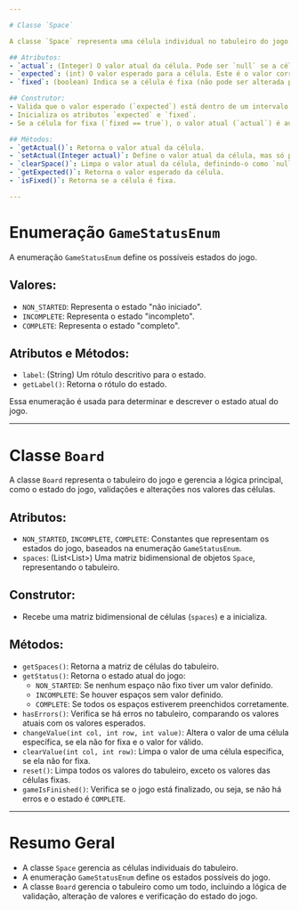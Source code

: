 ```yaml
---

# Classe `Space`

A classe `Space` representa uma célula individual no tabuleiro do jogo. Cada célula pode conter um valor atual, um valor esperado e uma indicação de se é fixa ou não.

## Atributos:
- `actual`: (Integer) O valor atual da célula. Pode ser `null` se a célula estiver vazia.
- `expected`: (int) O valor esperado para a célula. Este é o valor correto que deve ser preenchido.
- `fixed`: (boolean) Indica se a célula é fixa (não pode ser alterada pelo jogador).

## Construtor:
- Valida que o valor esperado (`expected`) está dentro de um intervalo válido (1 a 9).
- Inicializa os atributos `expected` e `fixed`.
- Se a célula for fixa (`fixed == true`), o valor atual (`actual`) é automaticamente definido como o valor esperado (`expected`).

## Métodos:
- `getActual()`: Retorna o valor atual da célula.
- `setActual(Integer actual)`: Define o valor atual da célula, mas só permite a alteração se a célula não for fixa.
- `clearSpace()`: Limpa o valor atual da célula, definindo-o como `null`.
- `getExpected()`: Retorna o valor esperado da célula.
- `isFixed()`: Retorna se a célula é fixa.

---
```


# Enumeração `GameStatusEnum`

A enumeração `GameStatusEnum` define os possíveis estados do jogo.

## Valores:
- `NON_STARTED`: Representa o estado "não iniciado".
- `INCOMPLETE`: Representa o estado "incompleto".
- `COMPLETE`: Representa o estado "completo".

## Atributos e Métodos:
- `label`: (String) Um rótulo descritivo para o estado.
- `getLabel()`: Retorna o rótulo do estado.

Essa enumeração é usada para determinar e descrever o estado atual do jogo.

---

# Classe `Board`

A classe `Board` representa o tabuleiro do jogo e gerencia a lógica principal, como o estado do jogo, validações e alterações nos valores das células.

## Atributos:
- `NON_STARTED`, `INCOMPLETE`, `COMPLETE`: Constantes que representam os estados do jogo, baseados na enumeração `GameStatusEnum`.
- `spaces`: (List<List<Space>>) Uma matriz bidimensional de objetos `Space`, representando o tabuleiro.

## Construtor:
- Recebe uma matriz bidimensional de células (`spaces`) e a inicializa.

## Métodos:
- `getSpaces()`: Retorna a matriz de células do tabuleiro.
- `getStatus()`: Retorna o estado atual do jogo:
  - `NON_STARTED`: Se nenhum espaço não fixo tiver um valor definido.
  - `INCOMPLETE`: Se houver espaços sem valor definido.
  - `COMPLETE`: Se todos os espaços estiverem preenchidos corretamente.
- `hasErrors()`: Verifica se há erros no tabuleiro, comparando os valores atuais com os valores esperados.
- `changeValue(int col, int row, int value)`: Altera o valor de uma célula específica, se ela não for fixa e o valor for válido.
- `clearValue(int col, int row)`: Limpa o valor de uma célula específica, se ela não for fixa.
- `reset()`: Limpa todos os valores do tabuleiro, exceto os valores das células fixas.
- `gameIsFinished()`: Verifica se o jogo está finalizado, ou seja, se não há erros e o estado é `COMPLETE`.

---

# Resumo Geral

- A classe `Space` gerencia as células individuais do tabuleiro.
- A enumeração `GameStatusEnum` define os estados possíveis do jogo.
- A classe `Board` gerencia o tabuleiro como um todo, incluindo a lógica de validação, alteração de valores e verificação do estado do jogo.

